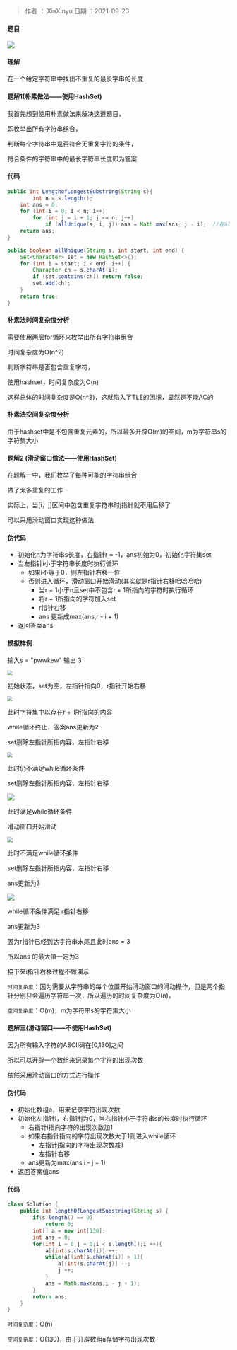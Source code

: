 >作者 ： XiaXinyu
>日期 ：2021-09-23



#### 题目

#### ![](https://z3.ax1x.com/2021/09/23/4dnlS1.png)

#### 理解

在一个给定字符串中找出不重复的最长字串的长度



#### 题解1(朴素做法——使用HashSet)

我首先想到使用朴素做法来解决这道题目，

即枚举出所有字符串组合，

判断每个字符串中是否符合无重复字符的条件，

符合条件的字符串中的最长字符串长度即为答案

#### 代码

```java
public int LengthofLongestSubstring(String s){
 		int n = s.length();
  	int ans = 0;
    for (int i = 0; i < n; i++)
        for (int j = i + 1; j <= n; j++) 
            if (allUnique(s, i, j)) ans = Math.max(ans, j - i);  //在allUnique方法中i，j区间是左闭右开的
    return ans;
}

public boolean allUnique(String s, int start, int end) {
    Set<Character> set = new HashSet<>();
    for (int i = start; i < end; i++) {
        Character ch = s.charAt(i);
        if (set.contains(ch)) return false;
        set.add(ch);
    }
    return true;
}
```



#### 朴素法时间复杂度分析

需要使用两层for循环来枚举出所有字符串组合

时间复杂度为O(n^2)

判断字符串是否包含重复字符，

使用hashset，时间复杂度为O(n)

这样总体的时间复杂度是O(n^3)，这就陷入了TLE的困境，显然是不能AC的

#### 朴素法空间复杂度分析

由于hashset中是不包含重复元素的，所以最多开辟O(m)的空间，m为字符串s的字符集大小



#### 题解2 (滑动窗口做法——使用HashSet)

在题解一中，我们枚举了每种可能的字符串组合

做了太多重复的工作

实际上，当[i，j]区间中包含重复字符串时j指针就不用后移了

可以采用滑动窗口实现这种做法

#### 伪代码

* 初始化n为字符串s长度，右指针r = -1，ans初始为0，初始化字符集set
* 当左指针i小于字符串长度时执行循环
  * 如果i不等于0，则左指针右移一位
  * 否则进入循环，滑动窗口开始滑动(其实就是r指针右移哈哈哈哈)
    * 当r + 1小于n且set中不包含r + 1所指向的字符时执行循环
    * 将r + 1所指向的字符加入set
    * r指针右移
    * ans 更新成max(ans,r - i  + 1)
* 返回答案ans



#### 模拟样例

输入s = "pwwkew" 输出 3

<img src="https://z3.ax1x.com/2021/09/23/4wOmwT.md.png" style="zoom:67%;" />

 初始状态，set为空，左指针指向0，r指针开始右移

<img src="https://z3.ax1x.com/2021/09/23/4wO51s.md.png" style="zoom:67%;" />



此时字符集中以存在r + 1所指向的内容

while循环终止，答案ans更新为2

set删除左指针所指内容，左指针右移

<img src="https://z3.ax1x.com/2021/09/23/4wX55D.md.png" style="zoom: 67%;" />

此时仍不满足while循环条件

set删除左指针所指内容，左指针右移

![](https://z3.ax1x.com/2021/09/23/4wj92j.png)

此时满足while循环条件

滑动窗口开始滑动

<img src="https://z3.ax1x.com/2021/09/23/4wjZIU.md.png" style="zoom:75%;" />

此时不满足while循环条件

set删除左指针所指内容，左指针右移

ans更新为3

![](https://z3.ax1x.com/2021/09/23/4wjBLt.md.png)

while循环条件满足 r指针右移

ans更新为3

因为r指针已经到达字符串末尾且此时ans = 3

所以ans 的最大值一定为3

接下来i指针右移过程不做演示





`时间复杂度`：因为需要从字符串的每个位置开始滑动窗口的滑动操作，但是两个指针分别只会遍历字符串一次，所以遍历的时间复杂度为O(n)，

`空间复杂度`：O(m)，m为字符串s的字符集大小



#### 题解三(滑动窗口——不使用HashSet)

因为所有输入字符的ASCII码在[0,130]之间

所以可以开辟一个数组来记录每个字符的出现次数

依然采用滑动窗口的方式进行操作

#### 伪代码

* 初始化数组a，用来记录字符出现次数
* 初始化左指针i，右指针j为0，当右指针小于字符串s的长度时执行循环
  * 右指针i指向字符的出现次数加1
  * 如果右指针指向的字符出现次数大于1则进入while循环
    * 左指针j指向的字符出现次数减1
    * 左指针右移
  * ans更新为max(ans,i - j + 1)
* 返回答案值ans



#### 代码

```java
class Solution {
    public int lengthOfLongestSubstring(String s) {
        if(s.length() == 0)
            return 0;
        int[] a = new int[130];
        int ans = 0;
        for(int i = 0,j = 0;i < s.length();i ++){
            a[(int)s.charAt(i)] ++;
            while(a[(int)s.charAt(i)] > 1){
                a[(int)s.charAt(j)] --;
                j ++; 
            }
            ans = Math.max(ans,i - j + 1);
        } 
        return ans;
    }
}
```



`时间复杂度`：O(n)

`空间复杂度`：O(130)，由于开辟数组a存储字符出现次数
